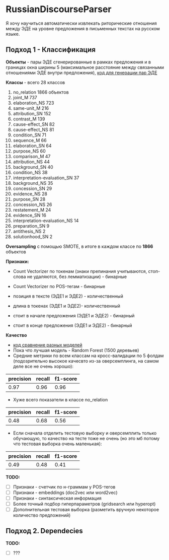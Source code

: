 

# RussianDiscourseParser

Я хочу научиться автоматически извлекать риторические отношения между ЭДЕ на уровне предложения в письменных текстах на русском языке. 

## Подход 1 - Классификация

**Объекты** - пары ЭДЕ сгенерированные в рамках предложения и в границах окна ширины 5 (максимальное расстояние между связанными отношениями ЭДЕ внутри предложения),  [код для генерации пар ЭДЕ](https://github.com/eszakharova/RussianDiscourseParser/blob/master/prediction/preprocessing/parse_rs3_make_objects.py)

**Классы** - всего 28 классов

1. no_relation                     1866 объектов
2. joint_M                          737
3. elaboration_NS                   723
4. same-unit_M                      216
5. attribution_SN                   152
6. contrast_M                       139
7. cause-effect_SN                   82
8. cause-effect_NS                   81
9. condition_SN                      71
10. sequence_M                        66
11. elaboration_SN                    64
12. purpose_NS                        60
13. comparison_M                      47
14. attribution_NS                    44
15. background_SN                     40
16. condition_NS                      38
17. interpretation-evaluation_SN      37
18. background_NS                     35
19. concession_SN                     29
20. evidence_NS                       28
21. purpose_SN                        28
22. concession_NS                     26
23. restatement_M                     24
24. evidence_SN                       16
25. interpretation-evaluation_NS      14
26. preparation_SN                     9
27. antithesis_NS                      2
28. solutionhood_SN                    2

**Oversampling** с помощью SMOTE, в итоге в каждом классе по **1866** объектов

**Признаки:**

+ Count Vectorizer по токенам (знаки препинания учитываются, стоп-слова не удаляются, без лемматизации) - бинарные

+ Count Vectorizer по POS-тегам - бинарные

+ позиция в тексте (ЭДЕ1 и ЭДЕ2) - количественный

+ длина в токенах (ЭДЕ1 и ЭДЕ2)- количественный

+ стоит в начале предложения (ЭДЕ1 и ЭДЕ2) - бинарный

+ стоит в конце предложения (ЭДЕ1 и ЭДЕ2) - бинарный

**Качество**
+ [код сравнение разных моделей](https://github.com/eszakharova/RussianDiscourseParser/blob/master/prediction/prediction_v1_different_models.ipynb)
+ Пока что лучшая модель - Random Forest (1500 деревьев)
+ Средние метрики по всем классам на кросс-валидации по 5 фолдам (подозрительно высокое качесвто из-за оверсемплинга, на самом деле все не очень хорошо):

| precision | recall | f1-score |
|-----------|--------|----------|
| 0.97      | 0.96   | 0.96     |

+ Хуже всего показатели в классе no_relation

| precision | recall | f1-score |
|-----------|--------|----------|
| 0.48      | 0.68   | 0.56     |

+ Если сначала отделить тестовую выборку и оверсемплить только обучающую, то качество на тесте тоже не очень (но это мб потому что тестовая выборка очень маленькая):

| precision | recall | f1-score |
|-----------|--------|----------|
| 0.49      | 0.48   | 0.41     |

**TODO:**

- [ ] Признаки - счетчик по н-граммам у POS-тегов
- [ ] Признаки - embeddings (doc2vec или word2vec)
- [ ] Признаки - синтаксическая информация
- [ ] Более точный подбор гиперпараметров (gridsearch или hyperopt)
- [ ] Дополнительная тестовая выборка (разметить вручную некоторое количество предложений)

## Подход 2. Dependecies

**TODO:**

- [ ] ???

